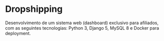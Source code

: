 # Dropshipping
Desenvolvimento de um sistema web (dashboard) exclusivo para afiliados, com as seguintes tecnologias: Python 3, Django 5, MySQL 8 e Docker para deployment.
